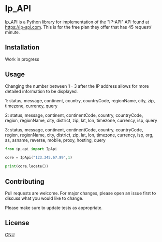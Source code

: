 # Ip_API

Ip_API is a Python library for implementation of the "IP-API" API found at https://ip-api.com. This is for the free plan they offer that has 45 request/ minute. 

## Installation

Work in progress 


## Usage
Changing the number between 1 - 3 after the IP address allows for more detailed information to be displayed. 

1:  status, message, continent, country, countryCode, regionName, city, zip, timezone, currency, query


2: status, message, continent, continentCode, country, countryCode, region, regionName, city, district, zip, lat, lon, timezone, currency, isp, query

3: status, message, continent, continentCode, country, countryCode, region, regionName, city, district, zip, lat, lon, timezone, currency, isp, org, as, asname, reverse, mobile, proxy, hosting, query

```python
from ip_api import IpApi

core = IpApi("123.345.67.89",1)

print(core.locate())

```

## Contributing
Pull requests are welcome. For major changes, please open an issue first to discuss what you would like to change.

Please make sure to update tests as appropriate.

## License
[GNU](https://choosealicense.com/licenses/gpl-3.0/)
